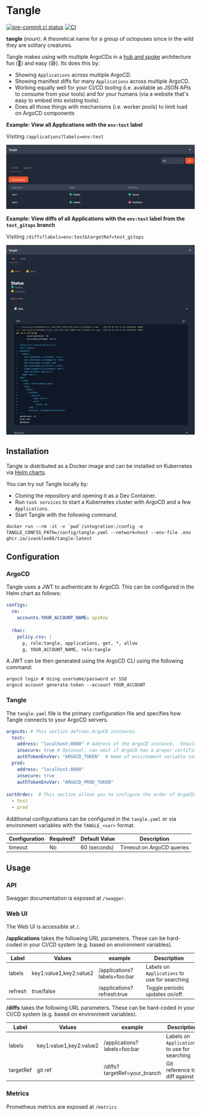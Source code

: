 # Tangle

[![pre-commit.ci status](https://results.pre-commit.ci/badge/github/ivanklee86/tangle/main.svg)](https://results.pre-commit.ci/latest/github/ivanklee86/tangle/main) [![CI](https://github.com/ivanklee86/tangle/actions/workflows/ci.yaml/badge.svg)](https://github.com/ivanklee86/tangle/actions/workflows/ci.yaml)

**tangle** (_noun_): A theoretical name for a group of octopuses since in the wild they are solitary creatures.

Tangle makes using with multiple ArgoCDs in a [hub and spoke](https://codefresh.io/learn/argo-cd/a-comprehensive-overview-of-argo-cd-architectures-2024/#post-24596-_1k4hvnsqwl60) architecture fun (🎉) and easy (😅).  Its does this by:

- Showing `Applications` across multiple ArgoCD.
- Showing manifest diffs for many `Applications` across multiple ArgoCD.
- Working equally well for your CI/CD tooling (i.e. available as JSON APIs to consume from your tools) and for your humans (via a website that's easy to embed into existing tools).
- Does all those things with mechanisms (i.e. worker pools) to limit load on ArgoCD components

**Example: View all Applications with the `env:test` label**

Visiting `/applications?labels=env:test`

![Applications](./docs/images/TangleApplications.png)

**Example: View diffs of all Applications with the `env:test` label from the `test_gitops` branch**

Visiting `/diffs?labels=env:test&targetRef=test_gitops`

![Diffss](./docs/images/TangleDiffs.png)

## Installation

Tangle is distributed as a Docker image and can be installed on Kubernetes via [Helm charts](https://github.com/ivanklee86/tangle-deployments/tree/main/charts/tangle).

You can try out Tangle locally by:
- Cloning the repository and opening it as a Dev Container.
- Run `task services` to start a Kubernetes cluster with ArgoCD and a few `Applications`.
- Start Tangle with the following command.

```shell
docker run --rm -it -v `pwd`/integration:/config -e TANGLE_CONFIG_PATH=/config/tangle.yaml --network=host --env-file .env ghcr.io/ivanklee86/tangle:latest
```

## Configuration

### ArgoCD
Tangle uses a JWT to authenticate to ArgoCD. This can be configured in the Helm chart as follows:
```yaml
configs:
  cm:
    accounts.YOUR_ACCOUNT_NAME: apiKey

  rbac:
    policy.csv: |
      p, role:tangle, applications, get, *, allow
      g, YOUR_ACCOUNT_NAME, role:tangle
```

A JWT can be then generated using the ArgoCD CLI using the following command:
```shell
argocd login # Using username/password or SSO
argocd account generate-token --account YOUR_ACCOUNT
```

### Tangle

The `tangle.yaml` file is the primary configuration file and specifies how Tangle connects to your ArgoCD servers.

```yaml
argocds: # This section defines ArgoCD instances.
  test:
    address: "localhost:8080" # Address of the ArgoCD instance.  Should NOT have https://
    insecure: true # Optional, can omit if ArgoCD has a proper certification.
    authTokenEnvVar: "ARGOCD_TOKEN"  # Name of environment variable containing ArgoCD JWT.
  prod:
    address: "localhost:8080"
    insecure: true
    authTokenEnvVar: "ARGOCD_PROD_TOKEN"

sortOrder:  # This section allows you to configure the order of ArgoCDs in the web UI.
  - test
  - prod
```

Additional configurations can be configured in the `tangle.yaml` or via environment variables with the `TANGLE_<var>` format.

| Configuration | Required? | Default Value | Description |
|---------------|-----------|---------------|-------------|
| timeout | No | 60 (seconds) | Timeout on ArgoCD queries |

## Usage

### API

Swagger documentation is exposed at `/swagger`.

### Web UI

The Web UI is accessible at `/`.

**/applications** takes the following URL parameters.  These can be hard-coded in your CI/CD system (e.g. based on environment variables).

| Label | Values | example | Description |
|-------|--------|---------|-------------|
| labels | key1:value1,key2:value2 | /applications?labels=foo:bar | Labels on `Applications` to use for searching |
| refresh | true/false | /applications?refresh:true | Toggle periodic updates on/off. |

**/diffs** takes the following URL parameters.  These can be hard-coded in your CI/CD system (e.g. based on environment variables).

| Label | Values | example | Description |
|-------|--------|---------|-------------|
| labels | key1:value1,key2:value2 | /applications?labels=foo:bar | Labels on `Applications` to use for searching |
| targetRef | git ref | /diffs?targetRef=your_branch | Git reference to diff against |

### Metrics

Prometheus metrics are exposed at `/metrics`
